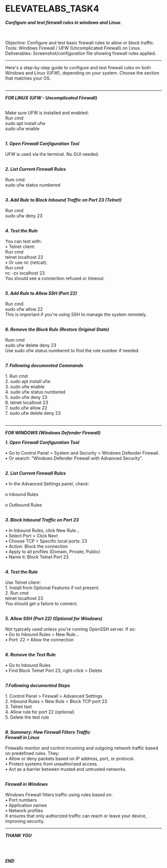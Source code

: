 # ELEVATELABS_TASK4  
***Configure and test firewall rules in windows and Linux.*** <br></br>

</br>Objective: Configure and test basic firewall rules to allow or block traffic.
</br>Tools: Windows Firewall / UFW (Uncomplicated Firewall) on Linux.
</br>Deliverables: Screenshot/configuration file showing firewall rules applied.

---
Here's a step-by-step guide to configure and test firewall rules on both Windows and Linux (UFW), depending on your system. Choose the section that matches your OS. <br></br>

---

***FOR LINUX (UFW - Uncomplicated Firewall)*** <br>

</br>Make sure UFW is installed and enabled:
</br>Run cmd
</br>sudo apt install ufw
</br>sudo ufw enable <br></br>

***1. Open Firewall Configuration Tool*** <br>
</br>UFW is used via the terminal. No GUI needed. <br></br>

***2. List Current Firewall Rules***  <br>
</br>Rum cmd
</br>sudo ufw status numbered  <br></br>

***3. Add Rule to Block Inbound Traffic on Port 23 (Telnet)***  <br>
</br>Run cmd
</br>sudo ufw deny 23    <br></br>

***4. Test the Rule***  <br>
</br>You can test with:
</br>•	Telnet client:
</br>Run cmd
</br>telnet localhost 23
</br>•	Or use nc (netcat):
</br>Run cmd
</br>nc -zv localhost 23
</br>You should see a connection refused or timeout.  <br></br>

***5. Add Rule to Allow SSH (Port 22)***     <br>
</br>Run cmd
</br>sudo ufw allow 22
</br>This is important if you're using SSH to manage the system remotely.  <br></br>

***6. Remove the Block Rule (Restore Original State)***  <br>
</br>Rum cmd
</br>sudo ufw delete deny 23
</br>Use sudo ufw status numbered to find the rule number if needed. <br></br>

***7. Following documented Commands***  <br>
</br>1. Run cmd
</br>2. sudo apt install ufw
</br>3. sudo ufw enable
</br>4. sudo ufw status numbered
</br>5. sudo ufw deny 23
</br>6. telnet localhost 23
</br>7. sudo ufw allow 22
</br>7. sudo ufw delete deny 23 <br></br>

---
***FOR WINDOWS (Windows Defender Firewall)*** <br>

***1. Open Firewall Configuration Tool***  <br>
</br>•	Go to Control Panel > System and Security > Windows Defender Firewall.
</br>•	Or search: "Windows Defender Firewall with Advanced Security". <br></br>

***2. List Current Firewall Rules***  <br>
</br>•	In the Advanced Settings panel, check:
</br></br>o	Inbound Rules
</br></br>o	Outbound Rules       <br></br>

***3. Block Inbound Traffic on Port 23***    <br>
</br>•	In Inbound Rules, click New Rule...
</br>•	Select Port > Click Next
</br>•	Choose TCP > Specific local ports: 23
</br>•	Action: Block the connection
</br>•	Apply to all profiles (Domain, Private, Public)
</br>•	Name it: Block Telnet Port 23    <br></br>

***4. Test the Rule***    <br>
</br>Use Telnet client:
</br>1.	Install from Optional Features if not present.
</br>2.	Run cmd
</br>telnet localhost 23
</br>You should get a failure to connect.   <br></br>

***5. Allow SSH (Port 22) (Optional for Windows)***  <br>
</br>Not typically used unless you're running OpenSSH server. If so:
</br>•	Go to Inbound Rules > New Rule...
</br>•	Port: 22 > Allow the connection    <br></br>

***6. Remove the Test Rule***  <br>
</br>•	Go to Inbound Rules
</br>•	Find Block Telnet Port 23, right-click > Delete   <br></br>

***7.Following documented Steps***  <br>
</br>1.	Control Panel > Firewall > Advanced Settings
</br>2.	Inbound Rules > New Rule > Block TCP port 23
</br>3.	Telnet test
</br>4.	Allow rule for port 22 (optional)
</br>5.	Delete the test rule     <br></br>

***8. Summary: How Firewall Filters Traffic*** <br>
***Firewall in Linux***   <br>
</br>Firewalls monitor and control incoming and outgoing network traffic based on predefined rules. They:
</br>•	Allow or deny packets based on IP address, port, or protocol.
</br>•	Protect systems from unauthorized access.
</br>•	Act as a barrier between trusted and untrusted networks.     <br></br>

***Firewall in Windows***  <br>
</br>Windows Firewall filters traffic using rules based on:
</br>•	Port numbers
</br>•	Application names
</br>•	Network profiles
</br>It ensures that only authorized traffic can reach or leave your device, improving security.   

---

***THANK YOU*** <br></br> <br></br>

***END*** 
